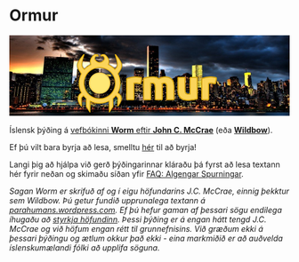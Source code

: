 
# Ormur

![Brockton Bay, Boardwalk](/myndir/ormur.png?raw=true "Ormur")

Íslensk þýðing á [vefbókinni **Worm** eftir **John C. McCrae**](https://parahumans.wordpress.com/) (eða [**Wildbow**](https://tvtropes.org/pmwiki/pmwiki.php/Creator/Wildbow)).

Ef þú vilt bara byrja að lesa, smelltu [hér](kaflar/01/Ormur-01.01-Myndbreyting.md) til að byrja!

Langi þig að hjálpa við gerð þýðingarinnar kláraðu þá fyrst að lesa textann hér fyrir neðan og skimaðu síðan yfir [FAQ: Algengar Spurningar](FAQ.md).

*Sagan Worm er skrifuð af og í eigu höfundarins J.C. McCrae, einnig þekktur sem Wildbow. Þú getur fundið upprunalega textann á [parahumans.wordpress.com](https://parahumans.wordpress.com/). Ef þú hefur gaman af þessari sögu endilega íhugaðu að [styrkja höfundinn](https://parahumans.wordpress.com/support/). Þessi þýðing er á engan hátt tengd J.C. McCrae og við höfum engan rétt til grunnefnisins. Við græðum ekki á þessari þýðingu og ætlum okkur það ekki - eina markmiðið er að auðvelda íslenskumælandi fólki að upplifa söguna.*
